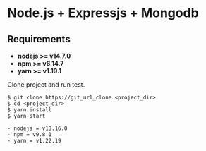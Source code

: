 # Node.js + Expressjs + Mongodb

## Requirements

- **nodejs >= v14.7.0**
- **npm >= v6.14.7**
- **yarn >= v1.19.1**

Clone project and run test.

```
$ git clone https://git_url_clone <project_dir>
$ cd <project_dir>
$ yarn install
$ yarn start

- nodejs = v18.16.0
- npm = v9.8.1
- yarn = v1.22.19

```
